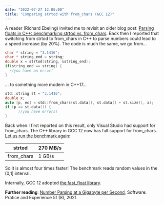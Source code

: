 ```yaml
---
date: "2022-07-27 12:00:00"
title: "Comparing strtod with from_chars (GCC 12)"
---
```




A reader (Richard Ebeling) invited me to revisit an older blog post: [Parsing floats in C++: benchmarking strtod vs. from_chars](/lemire/blog/2020/09/10/parsing-floats-in-c-benchmarking-strtod-vs-from_chars/). Back then I reported that switching from strtod to from_chars in C++ to parse numbers could lead to a speed increase (by 20%). The code is much the same, we go from&hellip;
```C
char * string = "3.1416";
char * string_end = string;
double x = strtod(string, &string_end);
if(string_end == string) {
  //you have an error!
}
```


&hellip; to something more modern in C++17&hellip;
```C
std::string st = "3.1416";
double x;
auto [p, ec] = std::from_chars(st.data(), st.data() + st.size(), x);
if (p == st.data()) {
      //you have errors!
}
```


Back when I first reported on this result, only Visual Studio had support for from_chars. The C++ library in GCC 12 now has full support for from_chars. [Let us run the benchmark again](https://github.com/lemire/Code-used-on-Daniel-Lemire-s-blog/tree/master/2020/09/10):

strtod                   |270 MB/s                 |
-------------------------|-------------------------|
from_chars               |1 GB/s                   |


So it is almost four times faster! The benchmark reads random values in the [0,1] interval.

Internally, GCC 12 adopted [the fast_float library](https://github.com/fastfloat/fast_float).

__Further reading__: [Number Parsing at a Gigabyte per Second](https://arxiv.org/abs/2101.11408), Software: Pratice and Experience 51 (8), 2021.

